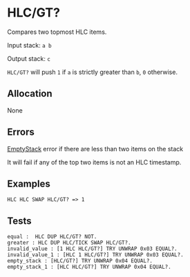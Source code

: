 # HLC/GT?

Compares two topmost HLC items.

Input stack: `a b`

Output stack: `c`

`HLC/GT?` will push `1` if `a` is strictly greater than `b`, `0` otherwise.

## Allocation

None

## Errors

[EmptyStack](../ERRORS/EmptyStack.md) error if there are less than two items on the stack

It will fail if any of the top two items is not an HLC timestamp.

## Examples

```
HLC HLC SWAP HLC/GT? => 1
```

## Tests

```test
equal :  HLC DUP HLC/GT? NOT.
greater : HLC DUP HLC/TICK SWAP HLC/GT?.
invalid_value : [1 HLC HLC/GT?] TRY UNWRAP 0x03 EQUAL?.
invalid_value_1 : [HLC 1 HLC/GT?] TRY UNWRAP 0x03 EQUAL?.
empty_stack : [HLC/GT?] TRY UNWRAP 0x04 EQUAL?.
empty_stack_1 : [HLC HLC/GT?] TRY UNWRAP 0x04 EQUAL?.
```